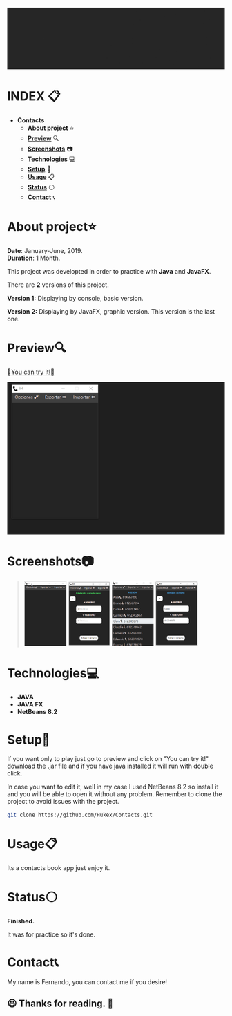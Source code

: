 ![IMG](https://github.com/Hukex/Contacts/blob/master/readmefiles/banner.gif)

# INDEX 📋

* **Contacts**  
  + [**About project**](#about-project) ⭐
  + [**Preview**](#preview) 🔍
  + [**Screenshots**](#screenshots) 📷
  + [**Technologies**](#technologies) 💻
  + [**Setup**](#setup) 🔧
  + [**Usage**](#usage) 📋
  + [**Status**](#status) ⚪
  + [**Contact**](#contact) 📞

# About project⭐

**Date**: January-June, 2019.   
**Duration**: 1 Month.

This project was developted in order to practice with **Java** and **JavaFX**.

There are **2** versions of this project.

**Version 1:** Displaying by console, basic version.

**Version 2:** Displaying by JavaFX, graphic version. This version is the last one.

# Preview🔍

[💠You can try it!💠](https://github.com/Hukex/Contacts/blob/master/dist/K4FernandoVera.jar?raw=true)

![GIF](https://github.com/Hukex/Contacts/blob/master/readmefiles/preview.gif)

# Screenshots📷


><img src="readmefiles/1.gif" height="150"/>
><img src="readmefiles/2.png" height="150"/>
><img src="readmefiles/3.png" height="150"/>
><img src="readmefiles/4.png" height="150"/>
 
# Technologies💻

* **JAVA**
* **JAVA FX**
* **NetBeans 8.2**

# Setup🔧

If you want only to play just go to preview and click on "You can try it!" download the .jar file and if you have java installed it will run with double click.

In case you want to edit it, well in my case I used NetBeans 8.2 so install it and you will be able to open it without any problem. Remember to clone the project to avoid issues with the project.

``` bash
git clone https://github.com/Hukex/Contacts.git
```

# Usage📋

Its a contacts book app just enjoy it.

# Status⚪

**Finished.**

It was for practice so it's done.

# Contact📞

My name is Fernando, you can contact me if you desire!

## 😃 Thanks for reading. 👋
